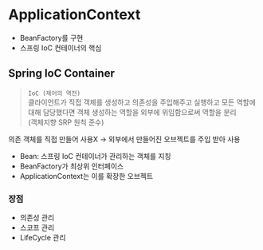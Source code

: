 # ApplicationContext

- BeanFactory를 구현
- 스프링 IoC 컨테이너의 핵심

## Spring IoC Container

> `IoC (제어의 역전)`  
클라이언트가 직접 객체를 생성하고 의존성을 주입해주고 실행하고 모든 역할에 대해 담당했다면 객체 생성하는 역할을 외부에 위임함으로써 역할을 분리  
(객체지향 SRP 원칙 준수)

의존 객체를 직접 만들어 사용X -> 외부에서 만들어진 오브젝트를 주입 받아 사용

- Bean: 스프링 IoC 컨테이너가 관리하는 객체를 지칭
- BeanFactory가 최상위 인터페이스
- ApplicationContext는 이를 확장한 오브젝트

### 장점
- 의존성 관리
- 스코프 관리
- LifeCycle 관리

